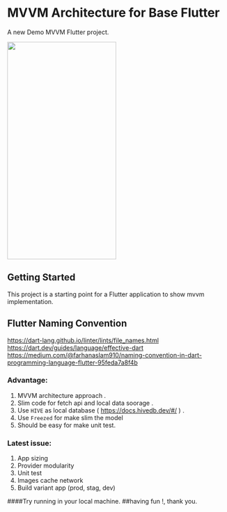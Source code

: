 # MVVM Architecture for Base Flutter

A new Demo MVVM Flutter project.


<img src="https://user-images.githubusercontent.com/39822/196571012-10b20e85-6fa4-45a1-ab59-2c3772372399.jpeg" width="250" height="500">


## Getting Started

This project is a starting point for a Flutter application to show mvvm implementation.

## Flutter Naming Convention
https://dart-lang.github.io/linter/lints/file_names.html
https://dart.dev/guides/language/effective-dart
https://medium.com/@farhanaslam910/naming-convention-in-dart-programming-language-flutter-95feda7a8f4b

### Advantage:
1. MVVM architecture approach .
2. Slim code for fetch api and local data soorage .
3. Use `HIVE` as local database ( https://docs.hivedb.dev/#/ ) .
4. Use `Freezed` for make slim the model
5. Should be easy for make unit test.

### Latest issue:
1. App sizing
2. Provider modularity
3. Unit test
4. Images cache network
5. Build variant app (prod, stag, dev)


####Try running in your local machine. 
##having fun !,   thank you.